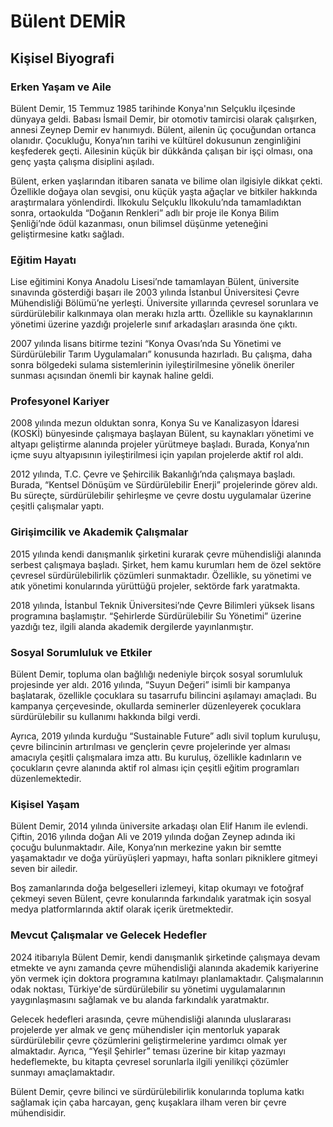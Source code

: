 # Bülent DEMİR

## Kişisel Biyografi

### Erken Yaşam ve Aile

Bülent Demir, 15 Temmuz 1985 tarihinde Konya'nın Selçuklu ilçesinde dünyaya geldi. Babası İsmail Demir, bir otomotiv tamircisi olarak çalışırken, annesi Zeynep Demir ev hanımıydı. Bülent, ailenin üç çocuğundan ortanca olanıdır. Çocukluğu, Konya’nın tarihi ve kültürel dokusunun zenginliğini keşfederek geçti. Ailesinin küçük bir dükkânda çalışan bir işçi olması, ona genç yaşta çalışma disiplini aşıladı.

Bülent, erken yaşlarından itibaren sanata ve bilime olan ilgisiyle dikkat çekti. Özellikle doğaya olan sevgisi, onu küçük yaşta ağaçlar ve bitkiler hakkında araştırmalara yönlendirdi. İlkokulu Selçuklu İlkokulu’nda tamamladıktan sonra, ortaokulda “Doğanın Renkleri” adlı bir proje ile Konya Bilim Şenliği’nde ödül kazanması, onun bilimsel düşünme yeteneğini geliştirmesine katkı sağladı.

### Eğitim Hayatı

Lise eğitimini Konya Anadolu Lisesi’nde tamamlayan Bülent, üniversite sınavında gösterdiği başarı ile 2003 yılında İstanbul Üniversitesi Çevre Mühendisliği Bölümü’ne yerleşti. Üniversite yıllarında çevresel sorunlara ve sürdürülebilir kalkınmaya olan merakı hızla arttı. Özellikle su kaynaklarının yönetimi üzerine yazdığı projelerle sınıf arkadaşları arasında öne çıktı.

2007 yılında lisans bitirme tezini “Konya Ovası’nda Su Yönetimi ve Sürdürülebilir Tarım Uygulamaları” konusunda hazırladı. Bu çalışma, daha sonra bölgedeki sulama sistemlerinin iyileştirilmesine yönelik öneriler sunması açısından önemli bir kaynak haline geldi.

### Profesyonel Kariyer

2008 yılında mezun olduktan sonra, Konya Su ve Kanalizasyon İdaresi (KOSKİ) bünyesinde çalışmaya başlayan Bülent, su kaynakları yönetimi ve altyapı geliştirme alanında projeler yürütmeye başladı. Burada, Konya’nın içme suyu altyapısının iyileştirilmesi için yapılan projelerde aktif rol aldı.

2012 yılında, T.C. Çevre ve Şehircilik Bakanlığı’nda çalışmaya başladı. Burada, “Kentsel Dönüşüm ve Sürdürülebilir Enerji” projelerinde görev aldı. Bu süreçte, sürdürülebilir şehirleşme ve çevre dostu uygulamalar üzerine çeşitli çalışmalar yaptı.

### Girişimcilik ve Akademik Çalışmalar

2015 yılında kendi danışmanlık şirketini kurarak çevre mühendisliği alanında serbest çalışmaya başladı. Şirket, hem kamu kurumları hem de özel sektöre çevresel sürdürülebilirlik çözümleri sunmaktadır. Özellikle, su yönetimi ve atık yönetimi konularında yürüttüğü projeler, sektörde fark yaratmakta.

2018 yılında, İstanbul Teknik Üniversitesi’nde Çevre Bilimleri yüksek lisans programına başlamıştır. “Şehirlerde Sürdürülebilir Su Yönetimi” üzerine yazdığı tez, ilgili alanda akademik dergilerde yayınlanmıştır.

### Sosyal Sorumluluk ve Etkiler

Bülent Demir, topluma olan bağlılığı nedeniyle birçok sosyal sorumluluk projesinde yer aldı. 2016 yılında, “Suyun Değeri” isimli bir kampanya başlatarak, özellikle çocuklara su tasarrufu bilincini aşılamayı amaçladı. Bu kampanya çerçevesinde, okullarda seminerler düzenleyerek çocuklara sürdürülebilir su kullanımı hakkında bilgi verdi.

Ayrıca, 2019 yılında kurduğu “Sustainable Future” adlı sivil toplum kuruluşu, çevre bilincinin artırılması ve gençlerin çevre projelerinde yer alması amacıyla çeşitli çalışmalara imza attı. Bu kuruluş, özellikle kadınların ve çocukların çevre alanında aktif rol alması için çeşitli eğitim programları düzenlemektedir.

### Kişisel Yaşam

Bülent Demir, 2014 yılında üniversite arkadaşı olan Elif Hanım ile evlendi. Çiftin, 2016 yılında doğan Ali ve 2019 yılında doğan Zeynep adında iki çocuğu bulunmaktadır. Aile, Konya’nın merkezine yakın bir semtte yaşamaktadır ve doğa yürüyüşleri yapmayı, hafta sonları pikniklere gitmeyi seven bir ailedir.

Boş zamanlarında doğa belgeselleri izlemeyi, kitap okumayı ve fotoğraf çekmeyi seven Bülent, çevre konularında farkındalık yaratmak için sosyal medya platformlarında aktif olarak içerik üretmektedir.

### Mevcut Çalışmalar ve Gelecek Hedefler

2024 itibarıyla Bülent Demir, kendi danışmanlık şirketinde çalışmaya devam etmekte ve aynı zamanda çevre mühendisliği alanında akademik kariyerine yön vermek için doktora programına katılmayı planlamaktadır. Çalışmalarının odak noktası, Türkiye'de sürdürülebilir su yönetimi uygulamalarının yaygınlaşmasını sağlamak ve bu alanda farkındalık yaratmaktır.

Gelecek hedefleri arasında, çevre mühendisliği alanında uluslararası projelerde yer almak ve genç mühendisler için mentorluk yaparak sürdürülebilir çevre çözümlerini geliştirmelerine yardımcı olmak yer almaktadır. Ayrıca, “Yeşil Şehirler” teması üzerine bir kitap yazmayı hedeflemekte, bu kitapta çevresel sorunlarla ilgili yenilikçi çözümler sunmayı amaçlamaktadır.

Bülent Demir, çevre bilinci ve sürdürülebilirlik konularında topluma katkı sağlamak için çaba harcayan, genç kuşaklara ilham veren bir çevre mühendisidir.